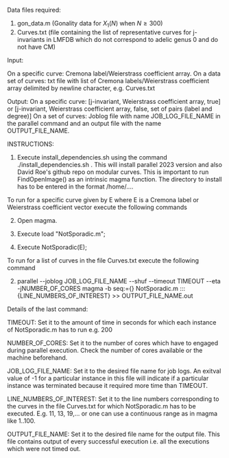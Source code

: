Data files required:

1) gon_data.m (Gonality data for $X_1(N)$ when $N\geq 300$)
2) Curves.txt (file containing the list of representative curves for
   j-invariants in LMFDB which do not correspond to adelic genus 0 and do not have
   CM)

Input:

On a specific curve:     Cremona label/Weierstrass coefficient array.
On a data set of curves: txt file with list of Cremona labels/Weierstrass coefficient array
                         delimited by newline character, e.g. Curves.txt

Output: 
On a specific curve:     [j-invariant, Weierstrass coefficient array, true] or 
                         [j-invariant, Weierstrass coefficient array, false, set of
                          pairs (label and degree)]
On a set of curves:      Joblog file with name JOB_LOG_FILE_NAME in the parallel
                         command and an output file with the name OUTPUT_FILE_NAME.

INSTRUCTIONS:

1)  Execute install_dependencies.sh using the command
    ./install_dependencies.sh . This will install parallel 2023 version and also
    David Roe's github repo on modular curves. This is important to run
    FindOpenImage() as an intrinsic magma function. The directory to install has
    to be entered in the format /home/....

To run for a specific curve given by E where E is a Cremona label or Weierstrass
coefficient vector execute the following commands

2)  Open magma.

3)  Execute load "NotSporadic.m";

4)  Execute NotSporadic(E);

To run for a list of curves in the file Curves.txt execute the following command

2) parallel --joblog JOB_LOG_FILE_NAME --shuf --timeout TIMEOUT --eta -jNUMBER_OF_CORES magma -b seq:={} NotSporadic.m ::: {LINE_NUMBERS_OF_INTEREST} >> OUTPUT_FILE_NAME.out

Details of the last command: 

TIMEOUT: Set it to the amount of time in
seconds for which each instance of NotSporadic.m has to run e.g. 200

NUMBER_OF_CORES: Set it to the number of cores which have to engaged during
parallel execution. Check the number of cores available or the machine
beforehand.

JOB_LOG_FILE_NAME: Set it to the desired file name for job logs. An exitval
value of -1 for a particular instance in this file will indicate if a 
particular instance was terminated because it required more time than TIMEOUT.

LINE_NUMBERS_OF_INTEREST: Set it to the line numbers corresponding to the curves
in the file Curves.txt for which NotSporadic.m has to be executed. E.g. 11, 13,
19,... or one can use a continuous range as in magma like 1..100.

OUTPUT_FILE_NAME: Set it to the desired file name for the output file. This file
contains output of every successful execution i.e. all the executions which were
not timed out.  

